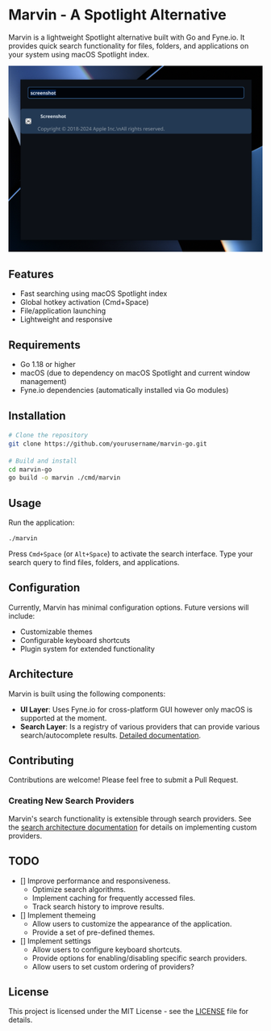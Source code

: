# Marvin - A Spotlight Alternative

Marvin is a lightweight Spotlight alternative built with Go and Fyne.io. It provides quick search functionality for files, folders, and applications on your system using macOS Spotlight index.

<img src="docs/screenshots/screenshot.png" alt="Marvin Screenshot" width="600"/>

## Features

- Fast searching using macOS Spotlight index
- Global hotkey activation (Cmd+Space)
- File/application launching
- Lightweight and responsive

## Requirements

- Go 1.18 or higher
- macOS (due to dependency on macOS Spotlight and current window management)
- Fyne.io dependencies (automatically installed via Go modules)

## Installation

```bash
# Clone the repository
git clone https://github.com/yourusername/marvin-go.git

# Build and install
cd marvin-go
go build -o marvin ./cmd/marvin
```

## Usage

Run the application:

```bash
./marvin
```

Press `Cmd+Space` (or `Alt+Space`) to activate the search interface. Type your search query to find files, folders, and applications.

## Configuration

Currently, Marvin has minimal configuration options. Future versions will include:

- Customizable themes
- Configurable keyboard shortcuts
- Plugin system for extended functionality

## Architecture

Marvin is built using the following components:

- **UI Layer**: Uses Fyne.io for cross-platform GUI however only macOS is supported at the moment.
- **Search Layer**: Is a registry of various providers that can provide various search/autocomplete results. [Detailed documentation](internal/search/README.md).

## Contributing

Contributions are welcome! Please feel free to submit a Pull Request.

### Creating New Search Providers

Marvin's search functionality is extensible through search providers. See the [search architecture documentation](internal/search/README.md) for details on implementing custom providers.

## TODO
- [] Improve performance and responsiveness.
  - Optimize search algorithms.
  - Implement caching for frequently accessed files.
  - Track search history to improve results.
- [] Implement themeing
  - Allow users to customize the appearance of the application.
  - Provide a set of pre-defined themes.
- [] Implement settings
  - Allow users to configure keyboard shortcuts.
  - Provide options for enabling/disabling specific search providers.
  - Allow users to set custom ordering of providers?

## License

This project is licensed under the MIT License - see the [LICENSE](LICENSE.md) file for details.
